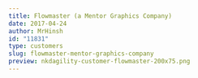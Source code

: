 ```yaml
---
title: Flowmaster (a Mentor Graphics Company)
date: 2017-04-24
author: MrHinsh
id: "11831"
type: customers
slug: flowmaster-mentor-graphics-company
preview: nkdagility-customer-flowmaster-200x75.png
---
```


